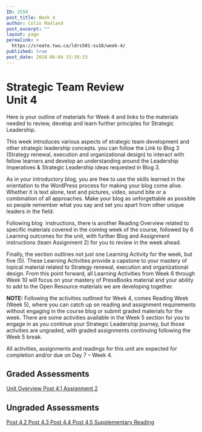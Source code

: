 ```yaml
---
ID: 2550
post_title: Week 4
author: Colin Madland
post_excerpt: ""
layout: page
permalink: >
  https://create.twu.ca/ldrs501-su18/week-4/
published: true
post_date: 2018-06-04 15:38:33
---
```

<!--themify_builder_static--><h1>Strategic Team Review<br/>Unit 4</h1>
 <p>Here is your outline of materials for Week 4 and links to the materials needed to review, develop and learn further principles for Strategic Leadership.</p><p>This week introduces various aspects of strategic team development and other strategic leadership concepts. you can follow the Link to Blog 3 (Strategy renewal, execution and organizational design) to interact with fellow learners and develop an understanding around the Leadership Imperatives &#038; Strategic Leadership ideas requested in Blog 3.</p><p>As in your introductory blog, you are free to use the skills learned in the orientation to the WordPress process for making your blog come alive. Whether it is text alone, text and pictures, video, sound bite or a combination of all approaches. Make your blog as unforgettable as possible so people remember what you say and set you apart from other unique leaders in the field.</p><p>Following blog  instructions, there is another Reading Overview related to specific materials covered in the coming week of the course, followed by 6 Learning outcomes for the unit, with further Blog and Assignment instructions (team Assignment 2) for you to review in the week ahead.</p><p>Finally, the section outlines not just one Learning Activity for the week, but five (5). These Learning Activities provide a capstone to your mastery of topical material related to Strategy renewal, execution and organizational design. From this point forward, all Learning Activities from Week 6 through Week 10 will focus on your mastery of PressBooks material and your ability to add to the Open Resource materials we are developing together.</p><p><strong>NOTE:</strong> Following the activities outlined for Week 4, comes Reading Week (Week 5), where you can catch up on reading and assignment requirements without engaging in the course blog or submit graded materials for the week. There are some activities available in the Week 5 section for you to engage in as you continue your Strategic Leadership journey, but those activities are ungraded, with graded assignments continuing following the Week 5 break.</p><p>All activities, assignments and readings for this unit are expected for completion and/or due on Day 7 &#8211; Week 4.</p>
<h2>Graded Assessments<br/></h2>

 <a href="https://create.twu.ca/ldrs501-su18/unit-4/"> Unit Overview </a> <a href="https://create.twu.ca/ldrs501-su18/post-4-1/"> Post 4.1 </a> <a href="https://create.twu.ca/ldrs501-su18/assignment-2/"> Assignment 2 </a>
<h2>Ungraded Assessments<br/></h2>

 <a href="https://create.twu.ca/ldrs501-su18/week-4-post-4-2/"> Post 4.2 </a> <a href="https://create.twu.ca/ldrs501-su18/post-4-3/"> Post 4.3 </a> <a href="https://create.twu.ca/ldrs501-su18/week-4-post-4-4"> Post 4.4 </a> <a href="https://create.twu.ca/ldrs501-su18/week-4-post-4-5"> Post 4.5 </a> <a href="https://create.twu.ca/ldrs501-su18/week-4-supplementary-reading/"> Supplementary Reading </a><!--/themify_builder_static-->

&nbsp;
